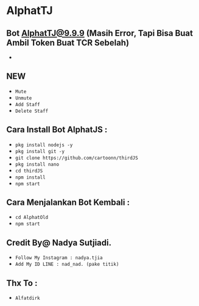 # AlphatTJ
Bot AlphatTJ@9.9.9 (Masih Error, Tapi Bisa Buat Ambil Token Buat TCR Sebelah)
------
-

NEW
------
- `Mute`
- `Unmute`
- `Add Staff`
- `Delete Staff`

Cara Install Bot AlphatJS :
------
- `pkg install nodejs -y`
- `pkg install git -y`
- `git clone https://github.com/cartoonn/thirdJS`
- `pkg install nano`
- `cd thirdJS`
- `npm install`
- `npm start`

Cara Menjalankan Bot Kembali :
------
- `cd AlphatOld`
- `npm start`

Credit By@ Nadya Sutjiadi.
------
- `Follow My Instagram : nadya.tjia`
- `Add My ID LINE : nad_nad. (pake titik)`

Thx To :
------
- `Alfatdirk`





